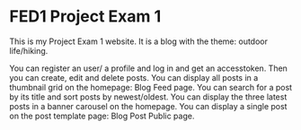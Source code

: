 # FED1 Project Exam 1

This is my Project Exam 1 website. It is a blog with the theme: outdoor life/hiking. 

You can register an user/ a profile and log in and get an accesstoken. Then you can create, edit and delete posts.
You can display all posts in a thumbnail grid on the homepage: Blog Feed page. You can search for a post by its title and sort posts by newest/oldest.
You can display the three latest posts in a banner carousel on the homepage.
You can display a single post on the post template page: Blog Post Public page. 
